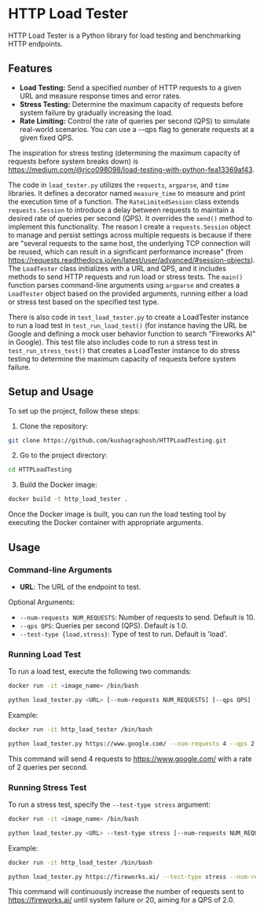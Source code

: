 # HTTP Load Tester

HTTP Load Tester is a Python library for load testing and benchmarking HTTP endpoints. 

## Features

- **Load Testing:** Send a specified number of HTTP requests to a given URL and measure response times and error rates.
- **Stress Testing:** Determine the maximum capacity of requests before system failure by gradually increasing the load.
- **Rate Limiting:** Control the rate of queries per second (QPS) to simulate real-world scenarios. You can use a --qps flag to generate requests at a given fixed QPS.

The inspiration for stress testing (determining the maximum capacity of requests before system breaks down) is https://medium.com/@rico098098/load-testing-with-python-fea13369af43. 

The code in `load_tester.py` utilizes the `requests`, `argparse`, and `time` libraries. It defines a decorator named `measure_time` to measure and print the execution time of a function. The `RateLimitedSession` class extends `requests.Session` to introduce a delay between requests to maintain a desired rate of queries per second (QPS). It overrides the `send()` method to implement this functionality. The reason I create a `requests.Session` object to manage and persist settings across multiple requests is because if there are "several requests to the same host, the underlying TCP connection will be reused, which can result in a significant performance increase" (from https://requests.readthedocs.io/en/latest/user/advanced/#session-objects). The `LoadTester` class initializes with a URL and QPS, and it includes methods to send HTTP requests and run load or stress tests. The `main()` function parses command-line arguments using `argparse` and creates a `LoadTester` object based on the provided arguments, running either a load or stress test based on the specified test type. 

There is also code in `test_load_tester.py` to create a LoadTester instance to run a load test in `test_run_load_test()` (for instance having the URL be Google and defining a mock user behavior function to search "Fireworks AI" in Google). This test file also includes code to run a stress test in `test_run_stress_test()` that creates a LoadTester instance to do stress testing to determine the maximum capacity of requests before system failure.

## Setup and Usage

To set up the project, follow these steps:

1. Clone the repository:
```bash
git clone https://github.com/kushagraghosh/HTTPLoadTesting.git   
```

2. Go to the project directory:
```bash
cd HTTPLoadTesting
```

3. Build the Docker image:
```bash
docker build -t http_load_tester .
```

Once the Docker image is built, you can run the load testing tool by executing the Docker container with appropriate arguments. 

## Usage

### Command-line Arguments

- **URL**: The URL of the endpoint to test.

Optional Arguments:

- `--num-requests NUM_REQUESTS`: Number of requests to send. Default is 10.
- `--qps QPS`: Queries per second (QPS). Default is 1.0.
- `--test-type {load,stress}`: Type of test to run. Default is 'load'.

### Running Load Test

To run a load test, execute the following two commands:

```bash 
docker run -it <image_name> /bin/bash
```

```bash
python load_tester.py <URL> [--num-requests NUM_REQUESTS] [--qps QPS] [--test-type {load,stress}]
```

Example:

```bash 
docker run -it http_load_tester /bin/bash
```

```bash
python load_tester.py https://www.google.com/ --num-requests 4 --qps 2.0
```

This command will send 4 requests to https://www.google.com/ with a rate of 2 queries per second.

### Running Stress Test

To run a stress test, specify the `--test-type stress` argument:

```bash 
docker run -it <image_name> /bin/bash
```

```bash
python load_tester.py <URL> --test-type stress [--num-requests NUM_REQUESTS] [--qps QPS]
```

Example:

```bash 
docker run -it http_load_tester /bin/bash
```

```bash
python load_tester.py https://fireworks.ai/ --test-type stress --num-requests 20 --qps 2.0
```

This command will continuously increase the number of requests sent to https://fireworks.ai/ until system failure or 20, aiming for a QPS of 2.0.
